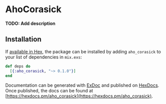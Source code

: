 # AhoCorasick

**TODO: Add description**

## Installation

If [available in Hex](https://hex.pm/docs/publish), the package can be installed
by adding `aho_corasick` to your list of dependencies in `mix.exs`:

```elixir
def deps do
  [{:aho_corasick, "~> 0.1.0"}]
end
```

Documentation can be generated with [ExDoc](https://github.com/elixir-lang/ex_doc)
and published on [HexDocs](https://hexdocs.pm). Once published, the docs can
be found at [https://hexdocs.pm/aho_corasick](https://hexdocs.pm/aho_corasick).

